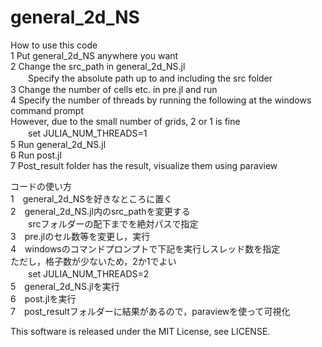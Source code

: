 # general_2d_NS

How to use this code  
1 Put general_2d_NS anywhere you want  
2 Change the src_path in general_2d_NS.jl  
　　Specify the absolute path up to and including the src folder  
3 Change the number of cells etc. in pre.jl and run  
4 Specify the number of threads by running the following at the windows command prompt  
  However, due to the small number of grids, 2 or 1 is fine  
　　set JULIA_NUM_THREADS=1  
5 Run general_2d_NS.jl  
6 Run post.jl  
7 Post_result folder has the result, visualize them using paraview  
  
コードの使い方  
1　general_2d_NSを好きなところに置く  
2　general_2d_NS.jl内のsrc_pathを変更する  
　　srcフォルダーの配下までを絶対パスで指定  
3　pre.jlのセル数等を変更し，実行  
4　windowsのコマンドプロンプトで下記を実行しスレッド数を指定  
  ただし，格子数が少ないため，2か1でよい  
　　set JULIA_NUM_THREADS=2  
5　general_2d_NS.jlを実行  
6　post.jlを実行  
7　post_resultフォルダーに結果があるので，paraviewを使って可視化  
  
This software is released under the MIT License, see LICENSE.
